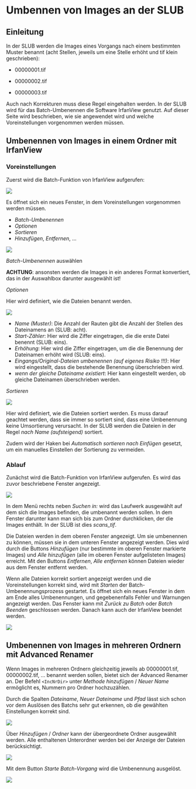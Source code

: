 # Umbennen von Images an der SLUB 
## Einleitung

In der SLUB werden die Images eines Vorgangs nach einem bestimmten Muster benannt (acht Stellen, jeweils um eine Stelle erhöht und tif klein geschrieben): 

- 00000001.tif 

- 00000002.tif

- 00000003.tif

Auch nach Korrekturen muss diese Regel eingehalten werden. In der SLUB wird für das Batch-Umbenennen die Software IrfanView genutzt. Auf dieser Seite wird beschrieben, wie sie angewendet wird und welche Voreinstellungen vorgenommen werden müssen. 


## Umbenennen von Images in einem Ordner mit IrfanView
### Voreinstellungen

Zuerst wird die Batch-Funktion von IrfanView aufgerufen: 

![](images/Batch_Umbenennen01.jpg)

Es öffnet sich ein neues Fenster, in dem Voreinstellungen vorgenommen werden müssen. 

- *Batch-Umbenennen* 
- *Optionen*
- *Sortieren*
- *Hinzufügen*, *Entfernen*, ...

![](images/Batch_Umbenennen02.jpg)


*Batch-Umbenennen* auswählen 

**ACHTUNG**: ansonsten werden die Images in ein anderes Format konvertiert, das in der Auswahlbox darunter ausgewählt ist! 


*Optionen* 

Hier wird definiert, wie die Dateien benannt werden. 

![](images/Batch_Umbenennen03.jpg)

- *Name (Muster)*: Die Anzahl der Rauten gibt die Anzahl der Stellen des Dateinamens an (SLUB: acht). 
- *Start-Zähler*: Hier wird die Ziffer eingetragen, die die erste Datei benennt (SLUB: eins). 
- *Erhöhung*: Hier wird die Ziffer eingetragen, um die die Benennung der Dateinamen erhöht wird (SLUB: eins). 
- *Eingangs/Original-Dateien umbenennen (auf eigenes Risiko !!!)*: Hier wird eingestellt, dass die bestehende Benennung überschrieben wird. 
- *wenn der gleiche Dateiname existiert*: Hier kann eingestellt werden, ob gleiche Dateinamen überschrieben werden. 

*Sortieren* 

![](images/Batch_Umbenennen04.jpg) 

Hier wird definiert, wie die Dateien sortiert werden. Es muss darauf geachtet werden, dass sie immer so sortiert sind, dass eine Umbenennung keine Umsortierung verursacht. In der SLUB werden die Dateien in der Regel *nach Name (aufsteigend)* sortiert. 

Zudem wird der Haken bei *Automatisch sortieren nach Einfügen* gesetzt, um ein manuelles Einstellen der Sortierung zu vermeiden. 

### Ablauf

Zunächst wird die Batch-Funktion von IrfanView aufgerufen. Es wird das zuvor beschriebene Fenster angezeigt. 

![](images/Batch_Umbenennen05.jpg)

In dem Menü rechts neben *Suchen in:* wird das Laufwerk ausgewählt auf dem sich die Images befinden, die umbenannt werden sollen. In dem Fenster darunter kann man sich bis zum Ordner durchklicken, der die Images enthält. In der SLUB ist dies *scans_tif*. 

Die Dateien werden in dem oberen Fenster angezeigt. Um sie umbenennen zu können, müssen sie in dem unteren Fenster angezeigt werden. Dies wird durch die Buttons *Hinzufügen* (nur bestimmte im oberen Fenster markierte Images) und *Alle hinzufügen* (alle im oberen Fenster aufgelisteten Images) erreicht. Mit den Buttons *Entfernen*, *Alle entfernen* können Dateien wieder aus dem Fenster entfernt werden. 

Wenn alle Dateien korrekt sortiert angezeigt werden und die Voreinstellungen korrekt sind, wird mit *Starten* der Batch-Umbenennungsprozess gestartet. Es öffnet sich ein neues Fenster in dem am Ende alles Umbenennungen, und gegebenenfalls Fehler und Warnungen angezeigt werden. Das Fenster kann mit *Zurück zu Batch* oder *Batch Beenden* geschlossen werden. 
Danach kann auch der IrfanView beendet werden. 

![](images/Batch_Umbenennen06.jpg)


## Umbenennen von Images in mehreren Ordnern mit Advanced Renamer

Wenn Images in mehreren Ordnern gleichzeitig jeweils ab 00000001.tif, 00000002.tif, ... benannt werden sollen, bietet sich der Advanced Renamer an. Der Befehl `<IncNrDir>` unter _Methode hinzufügen_ / _Neuer Name_ ermöglicht es, Nummern pro Ordner hochzuzählen. 

Durch die Spalten _Dateiname_, _Neuer Dateiname_ und _Pfad_ lässt sich schon vor dem Auslösen des Batchs sehr gut erkennen, ob die gewählten Einstellungen korrekt sind. 

![](images/Advanced_Renamer_01.jpg)

Über _Hinzufügen_ / _Ordner_ kann der übergeordnete Ordner ausgewählt werden. Alle enthaltenen Unterordner werden bei der Anzeige der Dateien berücksichtigt. 

![](images/Advanced_Renamer_05.jpg)

Mit dem Button _Starte Batch-Vorgang_ wird die Umbenennung ausgelöst. 

![](images/Advanced_Renamer_04.jpg)
